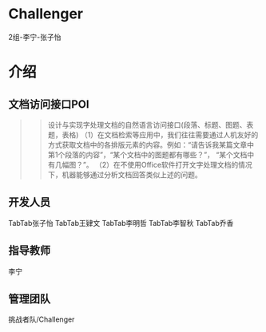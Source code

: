 # Challenger
2组-李宁-张子怡

介绍
====

文档访问接口POI
---------------

 >>设计与实现字处理文档的自然语言访问接口(段落、标题、图题、表题，表格) 
（1）在文档检索等应用中，我们往往需要通过人机友好的方式获取文档中的各排版元素的内容。例如：“请告诉我某篇文章中第1个段落的内容”，“某个文档中的图题都有哪些？”， “某个文档中有几幅图？”。 （2）在不使用Office软件打开文字处理文档的情况下，机器能够通过分析文档回答类似上述的问题。

开发人员
--------
TabTab张子怡
TabTab王肄文
TabTab李明哲
TabTab李智秋
TabTab乔香

指导教师
--------
李宁

管理团队
---------
挑战者队/Challenger

